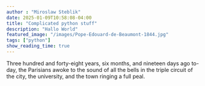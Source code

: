 ```yaml
---
author : "Miroslaw Steblik"  
date: 2025-01-09T10:58:08-04:00
title: "Complicated python stuff"
description: "Hallo World"
featured_image: "/images/Pope-Edouard-de-Beaumont-1844.jpg"
tags: ["python"]
show_reading_time: true
---
```


Three hundred and forty-eight years, six months, and nineteen days ago
to-day, the Parisians awoke to the sound of all the bells in the triple
circuit of the city, the university, and the town ringing a full peal.
